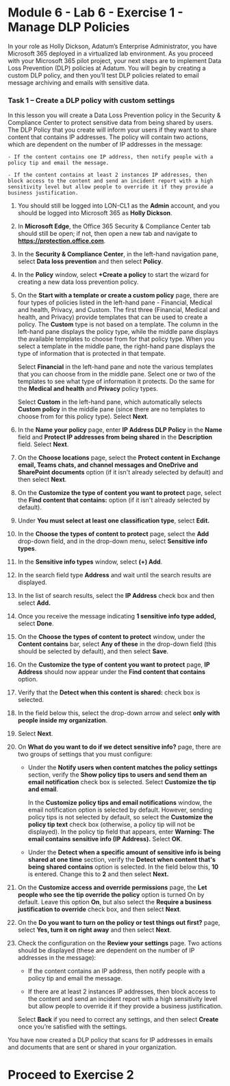 # Module 6 - Lab 6 - Exercise 1 - Manage DLP Policies  


In your role as Holly Dickson, Adatum’s Enterprise Administrator, you have Microsoft 365 deployed in a virtualized lab environment. As you proceed with your Microsoft 365 pilot project, your next steps are to implement Data Loss Prevention (DLP) policies at Adatum. You will begin by creating a custom DLP policy, and then you’ll test DLP policies related to email message archiving and emails with sensitive data. 

### Task 1 – Create a DLP policy with custom settings

In this lesson you will create a Data Loss Prevention policy in the Security & Compliance Center to protect sensitive data from being shared by users. The DLP Policy that you create will inform your users if they want to share content that contains IP addresses. The policy will contain two actions, which are dependent on the number of IP addresses in the message: 

    - If the content contains one IP address, then notify people with a policy tip and email the message.

    - If the content contains at least 2 instances IP addresses, then block access to the content and send an incident report with a high sensitivity level but allow people to override it if they provide a business justification. 

1. You should still be logged into LON-CL1 as the **Admin** account, and you should be logged into Microsoft 365 as **Holly Dickson**. 

2. In **Microsoft Edge**, the Office 365 Security & Compliance Center tab should still be open; if not, then open a new tab and navigate to **https://protection.office.com**.

3. In the **Security &amp; Compliance Center**, in the left-hand navigation pane, select **Data loss prevention** and then select **Policy**.

4. In the **Policy** window, select **+Create a policy** to start the wizard for creating a new data loss prevention policy.

5. On the **Start with a template or create a custom policy** page, there are four types of policies listed in the left-hand pane - Financial, Medical and health, Privacy, and Custom. The first three (Financial, Medical and health, and Privacy) provide templates that can be used to create a policy. The **Custom** type is not based on a template. The column in the left-hand pane displays the policy type, while the middle pane displays the available templates to choose from for that policy type. When you select a template in the middle pane, the right-hand pane displays the type of information that is protected in that tempate. <br/> 

    Select **Financial** in the left-hand pane and note the various templates that you can choose from in the middle pane. Select one or two of the templates to see what type of information it protects. Do the same for the **Medical and health** and **Privacy** policy types.  <br/>
  
    Select **Custom** in the left-hand pane, which automatically selects **Custom policy** in the middle pane (since there are no templates to choose from for this policy type). Select **Next**.

6. In the **Name your policy** page, enter **IP Address DLP Policy** in the **Name** field and **Protect IP addresses from being shared** in the **Description** field. Select **Next**.

7. On the **Choose locations** page, select the **Protect content in Exchange email, Teams chats, and channel messages and OneDrive and SharePoint documents** option (if it isn't already selected by default) and then select **Next**.

8. On the **Customize the type of content you want to protect** page, select the **Find content that contains:** option (if it isn't already selected by default). 

9. Under **You must select at least one classification type**, select **Edit.**

10. In the **Choose the types of content to protect** page, select the **Add** drop-down field, and in the drop-down menu, select **Sensitive info types**.

11. In the **Sensitive info types** window, select **(+) Add**.

12. In the search field type **Address** and wait until the search results are displayed.

13. In the list of search results, select the **IP Address** check box and then select **Add.**

14. Once you receive the message indicating **1 sensitive info type added,** select **Done**.

15. On the **Choose the types of content to protect** window, under the **Content contains** bar, select **Any of these** in the drop-down field (this should be selected by default), and then select **Save**.

16. On the **Customize the type of content you want to protect** page, **IP Address** should now appear under the **Find content that contains** option.

17. Verify that the **Detect when this content is shared:** check box is selected.

18. In the field below this, select the drop-down arrow and select **only with people inside my organization**.

19. Select **Next**.

20. On **What do you want to do if we detect sensitive info?** page, there are two groups of settings that you must configure: <br/>

    - Under the **Notify users when content matches the policy settings** section, verify the **Show policy tips to users and send them an email notification** check box is selected. Select **Customize the tip and email**. <br/>
    
        In the **Customize policy tips and email notifications** window, the email notification option is selected by default. However, sending policy tips is not selected by default, so select the **Customize the policy tip text** check box (otherwise, a policy tip will not be displayed). In the policy tip field that appears, enter **Warning: The email contains sensitive info (IP Address).** Select **OK**.

    - Under the **Detect when a specific amount of sensitive info is being shared at one time** section, verify the **Detect when content that's being shared contains** option is selected. In the field below this, **10** is entered. Change this to **2** and then select **Next.**

21. On the **Customize access and override permissions** page, the **Let people who see the tip override the policy** option is turned On by default. Leave this option **On**, but also select the **Require a business justification to override** check box, and then select **Next**.

22. On the **Do you want to turn on the policy or test things out first?** page, select **Yes, turn it on right away** and then select **Next**.

23. Check the configuration on the **Review your settings** page. Two actions should be displayed (these are dependent on the number of IP addresses in the message): <br/>

    - If the content contains an IP address, then notify people with a policy tip and email the message.

    - If there are at least 2 instances IP addresses, then block access to the content and send an incident report with a high sensitivity level but allow people to override it if they provide a business justification. 
        
    Select **Back** if you need to correct any settings, and then select **Create** once you’re satisfied with the settings.

You have now created a DLP policy that scans for IP addresses in emails and documents that are sent or shared in your organization.


# Proceed to Exercise 2 
